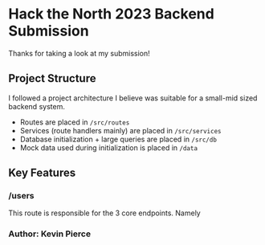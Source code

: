 # Hack the North 2023 Backend Submission

Thanks for taking a look at my submission!

## Project Structure
I followed a project architecture I believe was suitable for a small-mid sized backend system. 

- Routes are placed in `/src/routes`
- Services (route handlers mainly) are placed in `/src/services`
- Database initialization + large queries are placed in `/src/db`
- Mock data used during initialization is placed in `/data`

## Key Features

### /users
This route is responsible for the 3 core endpoints. Namely



### Author: Kevin Pierce
